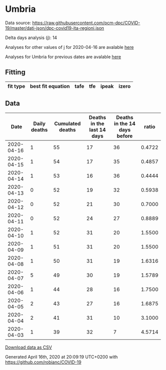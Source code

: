 # Umbria

Data source: https://raw.githubusercontent.com/pcm-dpc/COVID-19/master/dati-json/dpc-covid19-ita-regioni.json

Delta days analysis (j): 14

Analyses for other values of j for 2020-04-16 are avalable [here](../2020-04-16/README.md)

Analyses for Umbria for previous dates are avalable [here](../README.md)

## Fitting 
|fit type|best fit equation|tafe|tfe|ipeak|izero|
|-------|-----|--------|------|---|---|

## Data
|Date|Daily deaths|Cumulated deaths|Deaths in the last 14 days|Deaths in the 14 days before|ratio|
|----|----------|-----------|-------|--------------------|-----|
|2020-04-16|1|55|17|36|0.4722|
|2020-04-15|1|54|17|35|0.4857|
|2020-04-14|1|53|16|36|0.4444|
|2020-04-13|0|52|19|32|0.5938|
|2020-04-12|0|52|21|30|0.7000|
|2020-04-11|0|52|24|27|0.8889|
|2020-04-10|1|52|31|20|1.5500|
|2020-04-09|1|51|31|20|1.5500|
|2020-04-08|1|50|31|19|1.6316|
|2020-04-07|5|49|30|19|1.5789|
|2020-04-06|1|44|28|16|1.7500|
|2020-04-05|2|43|27|16|1.6875|
|2020-04-04|2|41|31|10|3.1000|
|2020-04-03|1|39|32|7|4.5714|

[Download data as CSV](COVID-19_umbria_j14_2020-04-16.csv)

Generated April 16th, 2020 at 20:09:19 UTC+0200 with https://github.com/robianc/COVID-19
